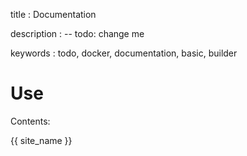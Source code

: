 title
:   Documentation

description
:   -- todo: change me

keywords
:   todo, docker, documentation, basic, builder

Use
===

Contents:

{{ site_name }}
